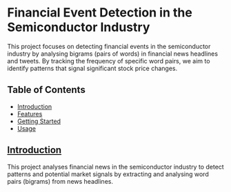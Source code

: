 # Financial Event Detection in the Semiconductor Industry

This project focuses on detecting financial events in the semiconductor industry by analysing bigrams (pairs of words) in financial news headlines and tweets. By tracking the frequency of specific word pairs, we aim to identify patterns that signal significant stock price changes.

## Table of Contents

- [Introduction](#introduction)  
- [Features](#features)  
- [Getting Started](#getting-started)  
- [Usage](#usage)  


## [Introduction](#table-of-contents)

This project analyses financial news in the semiconductor industry to detect patterns and potential market signals by extracting and analysing word pairs (bigrams) from news headlines.

